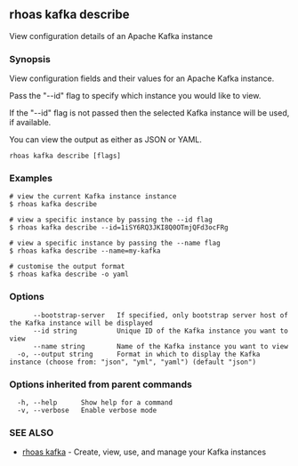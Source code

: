 ## rhoas kafka describe

View configuration details of an Apache Kafka instance

### Synopsis

View configuration fields and their values for an Apache Kafka instance.

Pass the "--id" flag to specify which instance you would like to view.

If the "--id" flag is not passed then the selected Kafka instance will be used, if available.

You can view the output as either as JSON or YAML.


```
rhoas kafka describe [flags]
```

### Examples

```
# view the current Kafka instance instance
$ rhoas kafka describe

# view a specific instance by passing the --id flag
$ rhoas kafka describe --id=1iSY6RQ3JKI8Q0OTmjQFd3ocFRg

# view a specific instance by passing the --name flag
$ rhoas kafka describe --name=my-kafka

# customise the output format
$ rhoas kafka describe -o yaml

```

### Options

```
      --bootstrap-server   If specified, only bootstrap server host of the Kafka instance will be displayed
      --id string          Unique ID of the Kafka instance you want to view
      --name string        Name of the Kafka instance you want to view
  -o, --output string      Format in which to display the Kafka instance (choose from: "json", "yml", "yaml") (default "json")
```

### Options inherited from parent commands

```
  -h, --help      Show help for a command
  -v, --verbose   Enable verbose mode
```

### SEE ALSO

* [rhoas kafka](rhoas_kafka.md)	 - Create, view, use, and manage your Kafka instances

